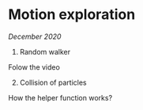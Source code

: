 # Motion exploration

*December 2020*

1. Random walker

Folow the video

2. Collision of particles

How the helper function works?
